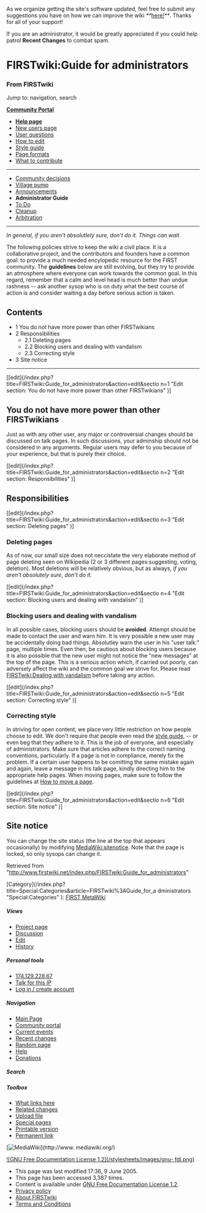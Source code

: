 As we organize getting the site's software updated, feel free to submit any
suggestions you have on how we can improve the wiki
_**_[here!](/index.php/User:Hallry/Suggestions "User:Hallry/Suggestions"
)_**_. Thanks for all of your support!

If you are an administrator, it would be greatly appreciated if you could help
patrol **Recent Changes** to combat spam.

# FIRSTwiki:Guide for administrators

### From FIRSTwiki

Jump to: navigation, search

**[Community Portal](/index.php/FIRSTwiki:Community_portal "FIRSTwiki:Community portal" )**

  * **[Help page](/index.php/FIRSTwiki:Help "FIRSTwiki:Help" )**
  * [New users page](/index.php/FIRSTwiki:New_users_page "FIRSTwiki:New users page" )
  * [User questions](/index.php/FIRSTwiki:User_questions "FIRSTwiki:User questions" )
  * [How to edit](/index.php/FIRSTwiki:How_does_one_edit_a_page "FIRSTwiki:How does one edit a page" )
  * [Style guide](/index.php/FIRSTwiki:Style_guide "FIRSTwiki:Style guide" )
  * [Page formats](/index.php/FIRSTwiki:Page_formats "FIRSTwiki:Page formats" )
  * [What to contribute](/index.php/FIRSTwiki:What_to_contribute "FIRSTwiki:What to contribute" )

* * *

  * [Community decisions](/index.php/FIRSTwiki:Community_decisions "FIRSTwiki:Community decisions" )
  * [Village pump](/index.php/FIRSTwiki:Village_pump "FIRSTwiki:Village pump" )
  * [Announcements](/index.php/FIRSTwiki:Announcements "FIRSTwiki:Announcements" )
  * **Administrator Guide**
  * [To Do](/index.php/FIRSTwiki:To_Do "FIRSTwiki:To Do" )
  * [Cleanup](/index.php/FIRSTwiki:Cleanup "FIRSTwiki:Cleanup" )
  * [Arbitration](/index.php/FIRSTwiki:Arbitration "FIRSTwiki:Arbitration" )  
---  
  
  
_In general, if you aren't absolutlely sure, don't do it. Things can wait._

The following policies strive to keep the wiki a civil place. It is a
collaborative project, and the contributors and founders have a common goal:
to provide a much needed encylopedic resource for the FIRST community. The
**guidelines** below are still evolving, but they try to provide an atmosphere
where everyone can work towards the common goal. In this regard, remember that
a calm and level head is much better than undue rashness -- ask another sysop
who is on duty what the best course of action is and consider waiting a day
before serious action is taken.

## Contents

  * 1 You do not have more power than other FIRSTwikians
  * 2 Responsibilities
    * 2.1 Deleting pages
    * 2.2 Blocking users and dealing with vandalism
    * 2.3 Correcting style
  * 3 Site notice  
---  
  
[[edit](/index.php?title=FIRSTwiki:Guide_for_administrators&action=edit&sectio
n=1 "Edit section: You do not have more power than other FIRSTwikians" )]

## You do not have more power than other FIRSTwikians

Just as with any other user, any major or controversial changes should be
discussed on talk pages. In such discussions, your adminship should not be
considered in any arguments. Regular users may defer to you because of your
experience, but that is purely their choice.

[[edit](/index.php?title=FIRSTwiki:Guide_for_administrators&action=edit&sectio
n=2 "Edit section: Responsibilities" )]

## Responsibilities

[[edit](/index.php?title=FIRSTwiki:Guide_for_administrators&action=edit&sectio
n=3 "Edit section: Deleting pages" )]

### Deleting pages

As of now, our small size does not neccistate the very elaborate method of
page deleting seen on Wikipedia (2 or 3 different pages:suggesting, voting,
deletion). Most deletions will be relatively obvious, but as always, _if you
aren't absolutely sure, don't do it_.

[[edit](/index.php?title=FIRSTwiki:Guide_for_administrators&action=edit&sectio
n=4 "Edit section: Blocking users and dealing with vandalism" )]

### Blocking users and dealing with vandalism

In all possible cases, blocking users should be **avoided**. Attempt should be
made to contact the user and warn him. It is very possible a new user may be
accidentally doing bad things. Absolutley warn the user in his "user talk:"
page, multiple times. Even then, be cautious about blocking users because it
is also possible that the new user might not notice the "new messages" at the
top of the page. This is a serious action which, if carried out poorly, can
adversely affect the wiki and the common goal we strive for. Please read
[FIRSTwiki:Dealing with vandalism](/index.php/FIRSTwiki:Dealing_with_vandalism
"FIRSTwiki:Dealing with vandalism" ) before taking any action.

[[edit](/index.php?title=FIRSTwiki:Guide_for_administrators&action=edit&sectio
n=5 "Edit section: Correcting style" )]

### Correcting style

In striving for open content, we place very little restriction on how people
choose to edit. We don't require that people even read the [style
guide](/index.php/FIRSTwiki:Style_guide "FIRSTwiki:Style guide" ), -- or even
beg that they adhere to it. This is the job of everyone, and especially of
administrators. Make sure that articles adhere to the correct naming
conventions, particularly. If a page is not in compliance, merely fix the
problem. If a certain user happens to be comitting the same mistake again and
again, leave a message in his talk page, kindly directing him to the
appropriate help pages. When moving pages, make sure to follow the guidelines
at [How to move a page](/index.php/FIRSTwiki:How_to_move_a_page "FIRSTwiki:How
to move a page" ).

[[edit](/index.php?title=FIRSTwiki:Guide_for_administrators&action=edit&sectio
n=6 "Edit section: Site notice" )]

##  Site notice

You can change the site status (the line at the top that appears occasionally)
by modifying [MediaWiki:sitenotice](/index.php/MediaWiki:Sitenotice
"MediaWiki:Sitenotice" ). Note that the page is locked, so only sysops can
change it.

Retrieved from
"<http://www.firstwiki.net/index.php/FIRSTwiki:Guide_for_administrators>"

[Category](/index.php?title=Special:Categories&article=FIRSTwiki%3AGuide_for_a
dministrators "Special:Categories" ): [FIRST
MetaWiki](/index.php/Category:FIRST_MetaWiki "Category:FIRST MetaWiki" )

##### Views

  * [Project page](/index.php/FIRSTwiki:Guide_for_administrators)
  * [Discussion](/index.php/FIRSTwiki_talk:Guide_for_administrators)
  * [Edit](/index.php?title=FIRSTwiki:Guide_for_administrators&action=edit)
  * [History](/index.php?title=FIRSTwiki:Guide_for_administrators&action=history)

##### Personal tools

  * [174.129.228.67](/index.php/User:174.129.228.67)
  * [Talk for this IP](/index.php/User_talk:174.129.228.67)
  * [Log in / create account](/index.php?title=Special:Userlogin&returnto=FIRSTwiki:Guide_for_administrators)

[](/index.php/Main_Page "Main Page" )

##### Navigation

  * [Main Page](/index.php/Main_Page)
  * [Community portal](/index.php/FIRSTwiki:Community_portal)
  * [Current events](/index.php/Current_events)
  * [Recent changes](/index.php/Special:Recentchanges)
  * [Random page](/index.php/Special:Random)
  * [Help](/index.php/FIRSTwiki:Help)
  * [Donations](/index.php/FIRSTwiki:Site_support)

##### Search



##### Toolbox

  * [What links here](/index.php/Special:Whatlinkshere/FIRSTwiki:Guide_for_administrators)
  * [Related changes](/index.php/Special:Recentchangeslinked/FIRSTwiki:Guide_for_administrators)
  * [Upload file](/index.php/Special:Upload)
  * [Special pages](/index.php/Special:Specialpages)
  * [Printable version](/index.php?title=FIRSTwiki:Guide_for_administrators&printable=yes)
  * [Permanent link](/index.php?title=FIRSTwiki:Guide_for_administrators&oldid=39229)

[![MediaWiki](/skins/common/images/poweredby_mediawiki_88x31.png)](http://www.
mediawiki.org/)

[![GNU Free Documentation License 1.2](/stylesheets/images/gnu-
fdl.png)](http://www.gnu.org/copyleft/fdl.html)

  * This page was last modified 17:36, 9 June 2005.
  * This page has been accessed 3,387 times.
  * Content is available under [GNU Free Documentation License 1.2](http://www.gnu.org/copyleft/fdl.html "http://www.gnu.org/copyleft/fdl.html" ).
  * [Privacy policy](/index.php/FIRSTwiki:Privacy_policy "FIRSTwiki:Privacy policy" )
  * [About FIRSTwiki](/index.php/FIRSTwiki:About "FIRSTwiki:About" )
  * [Terms and Conditions](/index.php/FIRSTwiki:Terms_and_conditions "FIRSTwiki:Terms and conditions" )

